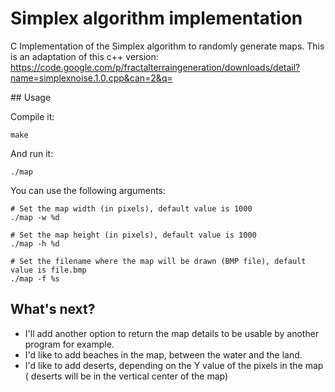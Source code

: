 # Simplex algorithm implementation

C Implementation of the Simplex algorithm to randomly generate maps.
This is an adaptation of this c++ version: https://code.google.com/p/fractalterraingeneration/downloads/detail?name=simplexnoise.1.0.cpp&can=2&q=

## Usage

Compile it:
```
make
```

And run it:
```
./map
```

You can use the following arguments:
```
# Set the map width (in pixels), default value is 1000
./map -w %d

# Set the map height (in pixels), default value is 1000
./map -h %d

# Set the filename where the map will be drawn (BMP file), default value is file.bmp
./map -f %s
```

## What's next?

- I'll add another option to return the map details to be usable by another
program for example.
- I'd like to add beaches in the map, between the water and the land.
- I'd like to add deserts, depending on the Y value of the pixels in the map (
deserts will be in the vertical center of the map)
